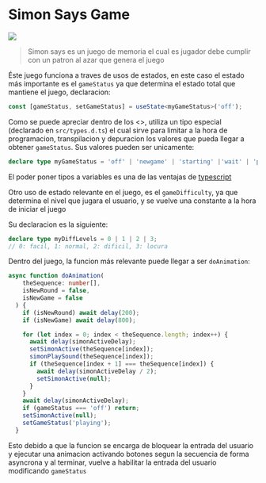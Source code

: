 # Simon Says Game
![](https://img.shields.io/badge/Dev-Kevin%20A.-darkred)

> Simon says es un juego de memoria el cual es jugador debe cumplir con un patron al azar que genera el juego

Éste juego funciona a traves de usos de estados, en este caso el estado más importante es el `gameStatus` ya que determina el estado total que mantiene el juego, declaracion:
```typescript
const [gameStatus, setGameStatus] = useState<myGameStatus>('off');
```

Como se puede apreciar dentro de los <>, utiliza un tipo especial (declarado en `src/types.d.ts`) el cual sirve para limitar a la hora de programacion, transpilacion y depuracion los valores que pueda llegar a obtener `gameStatus`. 
Sus valores pueden ser unicamente:
```typescript
declare type myGameStatus = 'off' | 'newgame' | 'starting' |'wait' | 'playing' | 'lost';
```

El poder poner tipos a variables es una de las ventajas de [typescript](https://www.typescriptlang.org/)

Otro uso de estado relevante en el juego, es el `gameDifficulty`, ya que determina el nivel que jugara el usuario, y se vuelve una constante a la hora de iniciar el juego

Su declaracion es la siguiente:
```typescript
declare type myDiffLevels = 0 | 1 | 2 | 3; 
// 0: facil, 1: normal, 2: dificil, 3: locura
```

Dentro del juego, la funcion más relevante puede llegar a ser `doAnimation`:
```typescript
async function doAnimation(
    theSequence: number[],
    isNewRound = false,
    isNewGame = false
  ) {
    if (isNewRound) await delay(200);
    if (isNewGame) await delay(800);

    for (let index = 0; index < theSequence.length; index++) {
      await delay(simonActiveDelay);
      setSimonActive(theSequence[index]);
      simonPlaySound(theSequence[index]);
      if (theSequence[index + 1] === theSequence[index]) {
        await delay(simonActiveDelay / 2);
        setSimonActive(null);
      }
    }
    await delay(simonActiveDelay);
    if (gameStatus === 'off') return;
    setSimonActive(null);
    setGameStatus('playing');
  }
```
Esto debido a que la funcion se encarga de bloquear la entrada del usuario y ejecutar una animacion activando botones segun la secuencia de forma asyncrona y al terminar, vuelve a habilitar la entrada del usuario modificando `gameStatus`